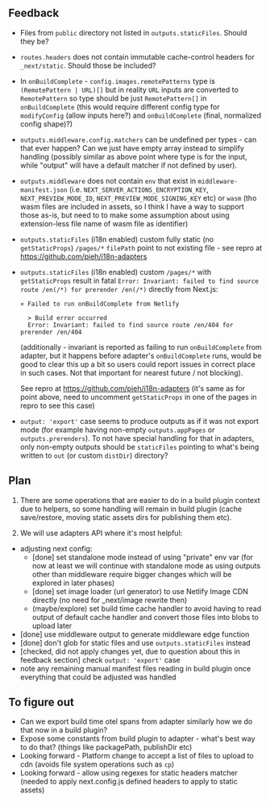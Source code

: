 ## Feedback

- Files from `public` directory not listed in `outputs.staticFiles`. Should they be?
- `routes.headers` does not contain immutable cache-control headers for `_next/static`. Should those
  be included?
- In `onBuildComplete` - `config.images.remotePatterns` type is `(RemotePattern | URL)[]` but in
  reality `URL` inputs are converted to `RemotePattern` so type should be just `RemotePattern[]` in
  `onBuildComplete` (this would require different config type for `modifyConfig` (allow inputs
  here?) and `onBuildComplete` (final, normalized config shape)?)
- `outputs.middleware.config.matchers` can be undefined per types - can that ever happen? Can we
  just have empty array instead to simplify handling (possibly similar as above point where type is
  for the input, while "output" will have a default matcher if not defined by user).
- `outputs.middleware` does not contain `env` that exist in `middleware-manifest.json` (i.e.
  `NEXT_SERVER_ACTIONS_ENCRYPTION_KEY`, `NEXT_PREVIEW_MODE_ID`, `NEXT_PREVIEW_MODE_SIGNING_KEY` etc)
  or `wasm` (tho wasm files are included in assets, so I think I have a way to support those as-is,
  but need to to make some assumption about using extension-less file name of wasm file as
  identifier)
- `outputs.staticFiles` (i18n enabled) custom fully static (no `getStaticProps`) `/pages/*`
  `filePath` point to not existing file - see repro at https://github.com/pieh/i18n-adapters
- `outputs.staticFiles` (i18n enabled) custom `/pages/*` with `getStaticProps` result in fatal
  `Error: Invariant: failed to find source route /en(/*) for prerender /en(/*)` directly from
  Next.js:

  ```
  ⨯ Failed to run onBuildComplete from Netlify

    > Build error occurred
    Error: Invariant: failed to find source route /en/404 for prerender /en/404
  ```

  (additionally - invariant is reported as failing to run `onBuildComplete` from adapter, but it
  happens before adapter's `onBuildComplete` runs, would be good to clear this up a bit so users
  could report issues in correct place in such cases. Not that important for nearest future / not
  blocking).

  See repro at https://github.com/pieh/i18n-adapters (it's same as for point above, need to
  uncomment `getStaticProps` in one of the pages in repro to see this case)

- `output: 'export'` case seems to produce outputs as if it was not export mode (for example having
  non-empty `outputs.appPages` or `outputs.prerenders`). To not have special handling for that in
  adapters, only non-empty outputs should be `staticFiles` pointing to what's being written to `out`
  (or custom `distDir`) directory?

## Plan

1. There are some operations that are easier to do in a build plugin context due to helpers, so some
   handling will remain in build plugin (cache save/restore, moving static assets dirs for
   publishing them etc).

2. We will use adapters API where it's most helpful:

- adjusting next config:
  - [done] set standalone mode instead of using "private" env var (for now at least we will continue
    with standalone mode as using outputs other than middleware require bigger changes which will be
    explored in later phases)
  - [done] set image loader (url generator) to use Netlify Image CDN directly (no need for
    \_next/image rewrite then)
  - (maybe/explore) set build time cache handler to avoid having to read output of default cache
    handler and convert those files into blobs to upload later
- [done] use middleware output to generate middleware edge function
- [done] don't glob for static files and use `outputs.staticFiles` instead
- [checked, did not apply changes yet, due to question about this in feedback section] check
  `output: 'export'` case
- note any remaining manual manifest files reading in build plugin once everything that could be
  adjusted was handled

## To figure out

- Can we export build time otel spans from adapter similarly how we do that now in a build plugin?
- Expose some constants from build plugin to adapter - what's best way to do that? (things like
  packagePath, publishDir etc)
- Looking forward - Platform change to accept a list of files to upload to cdn (avoids file system
  operations such as `cp`)
- Looking forward - allow using regexes for static headers matcher (needed to apply next.config.js
  defined headers to apply to static assets)
